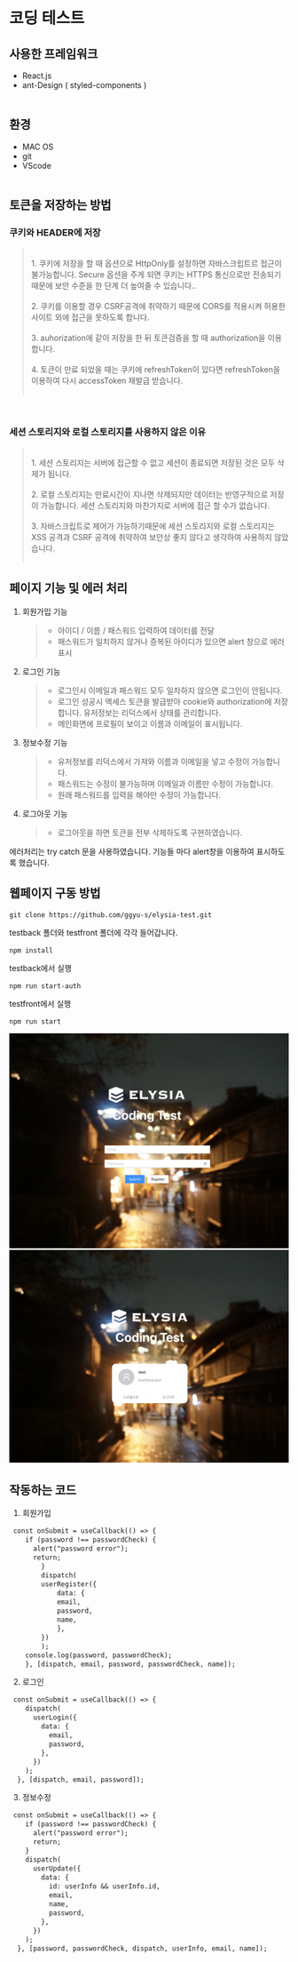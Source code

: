 # 코딩 테스트

## 사용한 프레임워크

- React.js
- ant-Design ( styled-components )
  <br/><br/>

## 환경

- MAC OS
- git
- VScode
  <br/><br/>

## 토큰을 저장하는 방법

### 쿠키와 HEADER에 저장

>    <br/>
> 1. 쿠키에 저장을 할 때 옵션으로 HttpOnly를 설정하면 자바스크립트르 접근이 불가능합니다. Secure 옵션을 주게 되면 쿠키는 HTTPS 통신으로만 전송되기 때문에 보안 수준을 한 단계 더 높여줄 수 있습니다..
>    <br/><br/>
> 2. 쿠키를 이용할 경우 CSRF공격에 취약하기 때문에 CORS를 적용시켜 허용한 사이트 외에 접근을 못하도록 합니다.
>    <br/><br/>
> 3. auhorization에 같이 저장을 한 뒤 토큰검증을 할 때 authorization을 이용합니다.
>    <br/><br/>
> 4. 토큰이 만료 되었을 때는 쿠키에 refreshToken이 있다면 refreshToken을 이용하여 다시 accessToken 재발급 받습니다.
>    <br/><br/>

<br/>

### 세션 스토리지와 로컬 스토리지를 사용하지 않은 이유

>    <br/>
> 1. 세션 스토리지는 서버에 접근할 수 없고 세션이 종료되면 저장된 것은 모두 삭제가 됩니다.
>    <br/><br/>
> 2. 로컬 스토리지는 만료시간이 지나면 삭제되지만 데이터는 반영구적으로 저장이 가능합니다. 세션 스토리지와 마찬가지로 서버에 접근 할 수가 없습니다.
>    <br/><br/>
> 3. 자바스크립트로 제어가 가능하기때문에 세션 스토리지와 로컬 스토리지는 XSS 공격과 CSRF 공격에 취약하여 보안상 좋지 않다고 생각하여 사용하지 않았습니다.
>    <br/><br/>

## 페이지 기능 및 에러 처리

1. 회원가입 기능
   > - 아이디 / 이름 / 패스워드 입력하여 데이터를 전달
   > - 패스워드가 일치하지 않거나 증복된 아이디가 있으면 alert 창으로 에러 표시
2. 로그인 기능
   > - 로그인시 이메일과 패스워드 모두 일차하지 않으면 로그인이 안됩니다.
   > - 로그인 성공시 액세스 토큰을 발급받아 cookie와 authorization에 저장합니다. 유저정보는 리덕스에서 상태를 관리합니다.
   > - 메인화면에 프로필이 보이고 이름과 이메일이 표시됩니다.
3. 정보수정 기능
   > - 유저정보를 리덕스에서 가져와 이름과 이메일을 넣고 수정이 가능합니다.
   > - 패스워드는 수정이 불가능하며 이메일과 이름만 수정이 가능합니다.
   > - 원래 패스워드를 입력을 해야만 수정이 가능합니다.
4. 로그아웃 기능
   > - 로그아웃을 하면 토큰을 전부 삭제하도록 구현하였습니다.

에러처리는 try catch 문을 사용하였습니다. 기능들 마다 alert창을 이용하여 표시하도록 했습니다.

## 웹페이지 구동 방법

    git clone https://github.com/ggyu-s/elysia-test.git

testback 폴더와 testfront 폴더에 각각 들어갑니다.<br/>

    npm install

testback에서 실행<br/>

    npm run start-auth

testfront에서 실행<br/>

    npm run start

![main.png](./testfront/src/images/main.png)
![profile.png](./testfront/src/images/profile.png)

## 작동하는 코드

1. 회원가입

```
 const onSubmit = useCallback(() => {
    if (password !== passwordCheck) {
      alert("password error");
      return;
        }
        dispatch(
        userRegister({
            data: {
            email,
            password,
            name,
            },
        })
        );
    console.log(password, passwordCheck);
    }, [dispatch, email, password, passwordCheck, name]);
```

2. 로그인

```
 const onSubmit = useCallback(() => {
    dispatch(
      userLogin({
        data: {
          email,
          password,
        },
      })
    );
  }, [dispatch, email, password]);
```

3. 정보수정

```
 const onSubmit = useCallback(() => {
    if (password !== passwordCheck) {
      alert("password error");
      return;
    }
    dispatch(
      userUpdate({
        data: {
          id: userInfo && userInfo.id,
          email,
          name,
          password,
        },
      })
    );
  }, [password, passwordCheck, dispatch, userInfo, email, name]);
```
